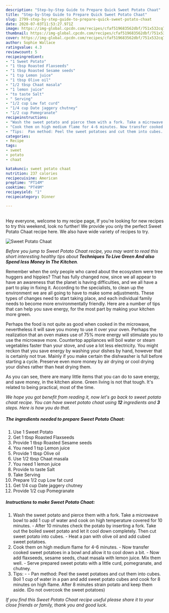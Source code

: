 ```yaml
---
description: "Step-by-Step Guide to Prepare Quick Sweet Potato Chaat"
title: "Step-by-Step Guide to Prepare Quick Sweet Potato Chaat"
slug: 2799-step-by-step-guide-to-prepare-quick-sweet-potato-chaat
date: 2020-07-03T11:53:27.971Z
image: https://img-global.cpcdn.com/recipes/cfaf519683562dbf/751x532cq70/sweet-potato-chaat-recipe-main-photo.jpg
thumbnail: https://img-global.cpcdn.com/recipes/cfaf519683562dbf/751x532cq70/sweet-potato-chaat-recipe-main-photo.jpg
cover: https://img-global.cpcdn.com/recipes/cfaf519683562dbf/751x532cq70/sweet-potato-chaat-recipe-main-photo.jpg
author: Sophie Wallace
ratingvalue: 4.3
reviewcount: 5
recipeingredient:
- "1 Sweet Potato"
- "1 tbsp Roasted Flaxseeds"
- "1 tbsp Roasted Sesame seeds"
- "1 tsp Lemon juice"
- "1 tbsp Olive oil"
- "1/2 tbsp Chaat masala"
- "1 lemon juice"
- "to taste Salt"
- " Serving"
- "1/2 cup Low fat curd"
- "1/4 cup Date jaggery chutney"
- "1/2 cup Pomegranate"
recipeinstructions:
- "Wash the sweet potato and pierce them with a fork. Take a microwave bowl to add 1 cup of water and cook on high temperature covered for 10 minutes. After 10 minutes check the potato by inserting a fork. Take out the boiled sweet potato and let it cool down completely. Then cut sweet potato into cubes. Heat a pan with olive oil and add cubed sweet potatoes."
- "Cook them on high medium flame for 4-6 minutes. Now transfer cooked sweet potatoes in a bowl and allow it to cool down a bit. Now add flaxseeds, sesame seeds, chaat masala with lemon juice. Mix them well. Serve prepared sweet potato with a little curd, pomegranate, and chutney."
- "Tips:  Pan method: Peel the sweet potatoes and cut them into cubes. Boil 1 cup of water in a pan and add sweet potato cubes and cook for 8 minutes on high flame. After 8 minutes strain potato and keep them aside. (Do not overcook the sweet potatoes)"
categories:
- Recipe
tags:
- sweet
- potato
- chaat

katakunci: sweet potato chaat 
nutrition: 237 calories
recipecuisine: American
preptime: "PT14M"
cooktime: "PT49M"
recipeyield: "1"
recipecategory: Dinner

---
```

<br>
Hey everyone, welcome to my recipe page, If you're looking for new recipes to try this weekend, look no further! We provide you only the perfect Sweet Potato Chaat recipe here. We also have wide variety of recipes to try.
<br>


![Sweet Potato Chaat](https://img-global.cpcdn.com/recipes/cfaf519683562dbf/751x532cq70/sweet-potato-chaat-recipe-main-photo.jpg)

<i>Before you jump to Sweet Potato Chaat recipe, you may want to read this short interesting healthy tips about 
<strong>Techniques To Live Green And also Spend less Money In The Kitchen</strong>.</i>
</br>

Remember when the only people who cared about the ecosystem were tree huggers and hippies? That has fully changed now, since we all appear to have an awareness that the planet is having difficulties, and we all have a part to play in fixing it. According to the specialists, to clean up the environment we are all going to have to make some adjustments. These types of changes need to start taking place, and each individual family needs to become more environmentally friendly. Here are a number of tips that can help you save energy, for the most part by making your kitchen more green.

Perhaps the food is not quite as good when cooked in the microwave, nevertheless it will save you money to use it over your oven. Perhaps the realization that an oven makes use of 75% more energy will stimulate you to use the microwave more. Countertop appliances will boil water or steam vegetables faster than your stove, and use a lot less electricity. You might reckon that you save energy by washing your dishes by hand, however that is certainly not true. Mainly if you make certain the dishwasher is full before starting a cycle. Preserve even more money by air drying or cool drying your dishes rather than heat drying them.

As you can see, there are many little items that you can do to save energy, and save money, in the kitchen alone. Green living is not that tough. It's related to being practical, most of the time.


<i>We hope you got benefit from reading it, now let's go back to sweet potato chaat recipe. You can have sweet potato chaat using <strong>12</strong> ingredients and <strong>3</strong> steps. Here is how you do that.
</i>

##### The ingredients needed to prepare Sweet Potato Chaat:

1. Use 1 Sweet Potato
1. Get 1 tbsp Roasted Flaxseeds
1. Provide 1 tbsp Roasted Sesame seeds
1. You need 1 tsp Lemon juice
1. Provide 1 tbsp Olive oil
1. Use 1/2 tbsp Chaat masala
1. You need 1 lemon juice
1. Provide to taste Salt
1. Take  Serving
1. Prepare 1/2 cup Low fat curd
1. Get 1/4 cup Date jaggery chutney
1. Provide 1/2 cup Pomegranate


##### Instructions to make Sweet Potato Chaat:

1. Wash the sweet potato and pierce them with a fork. Take a microwave bowl to add 1 cup of water and cook on high temperature covered for 10 minutes. - After 10 minutes check the potato by inserting a fork. Take out the boiled sweet potato and let it cool down completely. Then cut sweet potato into cubes. - Heat a pan with olive oil and add cubed sweet potatoes.
1. Cook them on high medium flame for 4-6 minutes. - Now transfer cooked sweet potatoes in a bowl and allow it to cool down a bit. - Now add flaxseeds, sesame seeds, chaat masala with lemon juice. Mix them well. - Serve prepared sweet potato with a little curd, pomegranate, and chutney.
1. Tips: -  - Pan method: Peel the sweet potatoes and cut them into cubes. Boil 1 cup of water in a pan and add sweet potato cubes and cook for 8 minutes on high flame. After 8 minutes strain potato and keep them aside. (Do not overcook the sweet potatoes)


<i>If you find this Sweet Potato Chaat recipe useful please share it to your close friends or family, thank you and good luck.</i>
